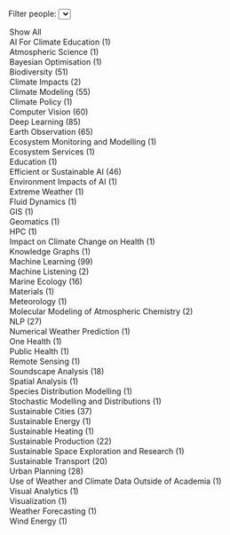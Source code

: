 <label for="tagFilter">Filter people:</label>
<select id="tagFilter">
<option value="all">Show All</option>
<option value="AI For Climate Education">AI For Climate Education (1)</option>
<option value="Atmospheric Science">Atmospheric Science (1)</option>
<option value="Bayesian Optimisation">Bayesian Optimisation (1)</option>
<option value="Biodiversity">Biodiversity (51)</option>
<option value="Climate Impacts">Climate Impacts (2)</option>
<option value="Climate Modeling">Climate Modeling (55)</option>
<option value="Climate Policy">Climate Policy (1)</option>
<option value="Computer Vision">Computer Vision (60)</option>
<option value="Deep Learning">Deep Learning (85)</option>
<option value="Earth Observation">Earth Observation (65)</option>
<option value="Ecosystem Monitoring and Modelling">Ecosystem Monitoring and Modelling (1)</option>
<option value="Ecosystem Services">Ecosystem Services (1)</option>
<option value="Education">Education (1)</option>
<option value="Efficient or Sustainable AI">Efficient or Sustainable AI (46)</option>
<option value="Environment Impacts of AI">Environment Impacts of AI (1)</option>
<option value="Extreme Weather">Extreme Weather (1)</option>
<option value="Fluid Dynamics">Fluid Dynamics (1)</option>
<option value="GIS">GIS (1)</option>
<option value="Geomatics">Geomatics (1)</option>
<option value="HPC">HPC (1)</option>
<option value="Impact on Climate Change on Health">Impact on Climate Change on Health (1)</option>
<option value="Knowledge Graphs">Knowledge Graphs (1)</option>
<option value="Machine Learning">Machine Learning (99)</option>
<option value="Machine Listening">Machine Listening (2)</option>
<option value="Marine Ecology">Marine Ecology (16)</option>
<option value="Materials">Materials (1)</option>
<option value="Meteorology">Meteorology (1)</option>
<option value="Molecular Modeling of Atmospheric Chemistry">Molecular Modeling of Atmospheric Chemistry (2)</option>
<option value="NLP">NLP (27)</option>
<option value="Numerical Weather Prediction">Numerical Weather Prediction (1)</option>
<option value="One Health">One Health (1)</option>
<option value="Public Health">Public Health (1)</option>
<option value="Remote Sensing">Remote Sensing (1)</option>
<option value="Soundscape Analysis">Soundscape Analysis (18)</option>
<option value="Spatial Analysis">Spatial Analysis (1)</option>
<option value="Species Distribution Modelling">Species Distribution Modelling (1)</option>
<option value="Stochastic Modelling and Distributions">Stochastic Modelling and Distributions (1)</option>
<option value="Sustainable Cities">Sustainable Cities (37)</option>
<option value="Sustainable Energy">Sustainable Energy (1)</option>
<option value="Sustainable Heating">Sustainable Heating (1)</option>
<option value="Sustainable Production">Sustainable Production (22)</option>
<option value="Sustainable Space Exploration and Research">Sustainable Space Exploration and Research (1)</option>
<option value="Sustainable Transport">Sustainable Transport (20)</option>
<option value="Urban Planning">Urban Planning (28)</option>
<option value="Use of Weather and Climate Data Outside of Academia">Use of Weather and Climate Data Outside of Academia (1)</option>
<option value="Visual Analytics">Visual Analytics (1)</option>
<option value="Visualization">Visualization (1)</option>
<option value="Weather Forecasting">Weather Forecasting (1)</option>
<option value="Wind Energy">Wind Energy (1)</option></select>

<script>
        document.getElementById('tagFilter').addEventListener('change', function () {
            const selectedTag = this.value;
            document.querySelectorAll('.content').forEach(div => {
                const tags = div.getAttribute('data-tags').split(',');
                if (selectedTag === 'all' || tags.includes(selectedTag)) {
                    div.classList.remove('hidden');
                } else {
                    div.classList.add('hidden');
                }
            });
        });
</script>

